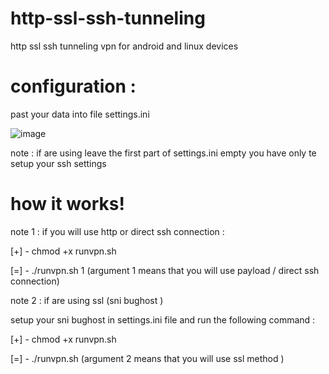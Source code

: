 # http-ssl-ssh-tunneling
http ssl ssh tunneling vpn for android and linux devices

# configuration :

past your data into file settings.ini 

![image](https://user-images.githubusercontent.com/46646744/120905618-2c1ee080-c64b-11eb-9ce8-fcc24da98004.png)

note : if are using leave the first part of settings.ini empty you have only te setup your ssh settings

# how it works!

note 1 : if you will use http or direct ssh connection :

[+] - chmod +x runvpn.sh

[=] - ./runvpn.sh 1    (argument 1 means that you will use payload / direct ssh connection)

note 2 : if are using ssl (sni bughost )

setup your sni bughost in settings.ini file and run the following command :

[+] - chmod +x runvpn.sh

[=] - ./runvpn.sh (argument 2 means that you will use ssl  method )


